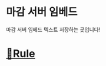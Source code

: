 # 마감 서버 임베드 
 마감 서버 임베드 텍스트 저장하는 곳입니다!

 ### <h1><a href="https://github.com/cola0315/Magam-server-embed/blob/main/Rule.md">📖Rule</H1></a>
 
